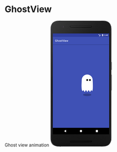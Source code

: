 # GhostView
Ghost view animation
![image](https://github.com/HunSem/GhostView/raw/master/app/src/main/java/com/huan/percy/ghostview/ScreenShot/GhostView.png)
